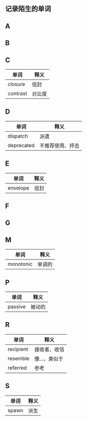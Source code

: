 ## 记录陌生的单词

A
---


B
---

C
---
|单词|释义|
|---|---|
|closure|信封|
|contrast|对比度|


D
---
|单词|释义|
|---|---|
|dispatch|派遣|
|deprecated|不推荐使用、抨击|

E
---
|单词|释义|
|---|---|
|envelope|信封|

F
---

G
---


M
---
|单词|释义|
|---|---|
|monotonic|单调的|

P
---
|单词|释义|
|---|---|
|passive|被动的|


R
---

|单词|释义|
|---|---|
|recipient|接收者、收信|
|resemble|像...，类似于|
|referred|参考|

S
---

|单词|释义|
|---|---|
|spawn|派生|

